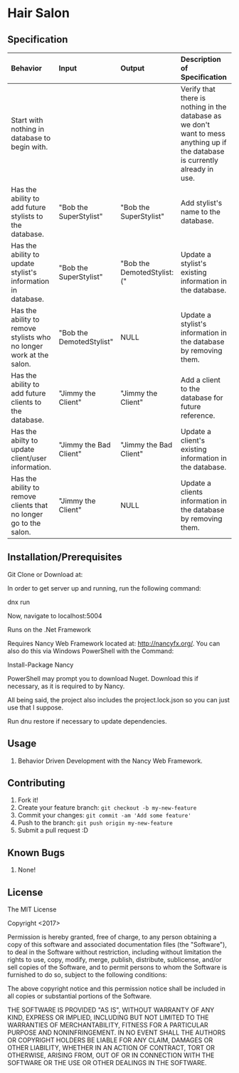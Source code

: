 # Hair Salon

## Specification

| Behavior | Input | Output | Description of Specification |
| :-------------     | :------------- | :------------- | :------------- |
| Start with nothing in database to begin with.| | | Verify that there is nothing in the database as we don't want to mess anything up if the database is currently already in use. |
| Has the ability to add future stylists to the database. | "Bob the SuperStylist" | "Bob the SuperStylist" | Add stylist's name to the database. |
| Has the ability to update stylist's information in database. | "Bob the SuperStylist" | "Bob the DemotedStylist:(" | Update a stylist's existing information in the database. |
| Has the ability to remove stylists who no longer work at the salon. | "Bob the DemotedStylist" | NULL | Update a stylist's information in the database by removing them. |
| Has the ability to add future clients to the database. | "Jimmy the Client" | "Jimmy the Client" | Add a client to the database for future reference. |
| Has the abilty to update client/user information. | "Jimmy the Bad Client" | "Jimmy the Bad Client" | Update a client's existing information in the database. |
| Has the ability to remove clients that no longer go to the salon. | "Jimmy the Client" | NULL | Update a clients information in the database by removing them. |


## Installation/Prerequisites

Git Clone or Download at:

In order to get server up and running, run the following command:

  dnx run

Now, navigate to localhost:5004

Runs on the .Net Framework

Requires Nancy Web Framework located at: http://nancyfx.org/. You can also do this via Windows PowerShell with the Command:

Install-Package Nancy

PowerShell may prompt you to download Nuget. Download this if necessary, as it is required to by Nancy.

All being said, the project also includes the project.lock.json so you can just use that I suppose.

Run dnu restore if necessary to update dependencies.


## Usage

1. Behavior Driven Development with the  Nancy Web Framework.

## Contributing

1. Fork it!
2. Create your feature branch: `git checkout -b my-new-feature`
3. Commit your changes: `git commit -am 'Add some feature'`
4. Push to the branch: `git push origin my-new-feature`
5. Submit a pull request :D

## Known Bugs

1. None!

## License

The MIT License

Copyright <2017> <Ethan Luts>

Permission is hereby granted, free of charge, to any person obtaining a copy of this software and associated documentation files (the "Software"), to deal in the Software without restriction, including without limitation the rights to use, copy, modify, merge, publish, distribute, sublicense, and/or sell copies of the Software, and to permit persons to whom the Software is furnished to do so, subject to the following conditions:

The above copyright notice and this permission notice shall be included in all copies or substantial portions of the Software.

THE SOFTWARE IS PROVIDED "AS IS", WITHOUT WARRANTY OF ANY KIND, EXPRESS OR IMPLIED, INCLUDING BUT NOT LIMITED TO THE WARRANTIES OF MERCHANTABILITY, FITNESS FOR A PARTICULAR PURPOSE AND NONINFRINGEMENT. IN NO EVENT SHALL THE AUTHORS OR COPYRIGHT HOLDERS BE LIABLE FOR ANY CLAIM, DAMAGES OR OTHER LIABILITY, WHETHER IN AN ACTION OF CONTRACT, TORT OR OTHERWISE, ARISING FROM, OUT OF OR IN CONNECTION WITH THE SOFTWARE OR THE USE OR OTHER DEALINGS IN THE SOFTWARE.
